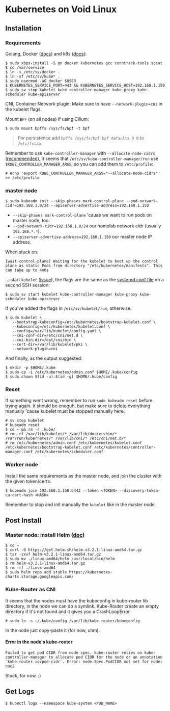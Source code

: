 # Kubernetes on Void Linux

## Installation

### Requirements

Golang, Docker ([docs](https://wiki.voidlinux.org/Docker)) and k8s ([docs](https://wiki.voidlinux.org/Kubernetes)):

```console
$ sudo xbps-install -S go docker kubernetes gcc conntrack-tools socat
$ cd /var/service
$ ln -s /etc/sv/docker .
$ ln -sf /etc/sv/kube* .
$ sudo usermod -aG docker $USER
$ KUBERNETES_SERVICE_PORT=443 && KUBERNETES_SERVICE_HOST=192.168.1.150
$ sudo sv stop kubelet kube-controller-manager kube-proxy kube-scheduler kube-apiserver
```

CNI, Container Network plugin:
Make sure to have `--network-plugin=cni` in the kubelet flags.

Mount `BPF` (on all nodes) if using Cilium:
```console
$ sudo mount bpffs /sys/fs/bpf -t bpf
```
> For persistence add `bpffs /sys/fs/bpf bpf defaults 0 0` to `/etc/fstab`.

Remember to use `kube-controller-manager` with `--allocate-node-cidrs` ([recommended](https://docs.cilium.io/en/stable/kubernetes/requirements/#enable-automatic-node-cidr-allocation-recommended)), it seems that `/etc/sv/kube-controller-manager/run` use `$KUBE_CONTROLLER_MANAGER_ARGS`, so you can add them to `/etc/profile`:

```console
# echo 'export KUBE_CONTROLLER_MANAGER_ARGS="--allocate-node-cidrs"' >> /etc/profile
```

### master node

```console
$ sudo kubeadm init --skip-phases mark-control-plane --pod-network-cidr=192.168.1.0/24 --apiserver-advertise-address=192.168.1.150
```

- `--skip-phases mark-control-plane` 'cause we want to run pods on master node, too.
- `--pod-network-cidr=192.168.1.0/24` our homelab network cidr (usually `192.168.*.*`).
- `--apiserver-advertise-address=192.168.1.150` our master node IP address.

When stuck on:
```
[wait-control-plane] Waiting for the kubelet to boot up the control plane as static Pods from directory "/etc/kubernetes/manifests". This can take up to 4m0s
```

... start `kubelet` ([issue](https://github.com/kubernetes/kubeadm/issues/1295#issuecomment-603582361)), the flags are the same as the [systemd conf file](https://github.com/kubernetes/release/blob/master/cmd/kubepkg/templates/latest/deb/kubeadm/10-kubeadm.conf) on a second SSH session:

```console
$ sudo sv start kubelet kube-controller-manager kube-proxy kube-scheduler kube-apiserver
```

If you've added the flags in `/etc/sv/kubelet/run`, otherwise:

```console
$ sudo kubelet \
   --bootstrap-kubeconfig=/etc/kubernetes/bootstrap-kubelet.conf \
   --kubeconfig=/etc/kubernetes/kubelet.conf \
   --config=/var/lib/kubelet/config.yaml \
   --cni-conf-dir=/etc/cni/net.d \
   --cni-bin-dir=/opt/cni/bin \
   --cert-dir=/var/lib/kubelet/pki \
   --network-plugin=cni
```

And finally, as the output suggested:

```console
$ mkdir -p $HOME/.kube
$ sudo cp -i /etc/kubernetes/admin.conf $HOME/.kube/config
$ sudo chown $(id -u):$(id -g) $HOME/.kube/config
```

### Reset

If something went wrong, remember to run `sudo kubeadm reset` before trying again. It should be enoguh, but make sure to delete everything manually 'cause kubelet must be stopped manually here.
```console
# sv stop kubelet
# kubeadm reset
$ cd ~ && rm -r .kube/
# rm -rf /var/lib/kubelet/* /var/lib/dockershim/* /var/run/kubernetes/* /var/lib/cni/* /etc/cni/net.d/*
# rm /etc/kubernetes/admin.conf /etc/kubernetes/kubelet.conf /etc/kubernetes/bootstrap-kubelet.conf /etc/kubernetes/controller-manager.conf /etc/kubernetes/scheduler.conf
```

### Worker node

Install the same requirements as the master node, and join the cluster with the given token/certs:

```console
$ kubeadm join 192.168.1.150:6443 --token <TOKEN> --discovery-token-ca-cert-hash <HASH>
```

Remember to stop and init manually the `kubelet` like in the master node.

## Post Install

### Master node: install Helm ([doc](https://helm.sh/docs/intro/install/))

```console
$ cd ~
$ curl -O https://get.helm.sh/helm-v3.2.1-linux-amd64.tar.gz
$ tar -zxvf helm-v3.2.1-linux-amd64.tar.gz
$ sudo mv ./linux-amd64/helm /usr/local/bin/helm
$ rm helm-v3.2.1-linux-amd64.tar.gz
$ rm -rf ./linux-amd64
$ sudo helm repo add stable https://kubernetes-charts.storage.googleapis.com/
```

### Kube-Router as CNI

It seems that the nodes must have the kubeconfig in kube-router lib directory, in the node we can do a symlink.
Kube-Router create an empty directory if it's not found and it gives you a CrashLoopError.

```console
# sudo ln -s ~/.kube/config /var/lib/kube-router/kubeconfig
```

In the node just copy-paste it (for now, uhm).

#### Error in the node's kube-router
```
Failed to get pod CIDR from node spec. kube-router relies on kube-controller-manager to allocate pod CIDR for the node or an annotation `kube-router.io/pod-cidr`. Error: node.Spec.PodCIDR not set for node: nuc2
```

Stuck, for now. :)

## Get Logs

```console
$ kubectl logs --namespace kube-system <POD_NAME>
```
